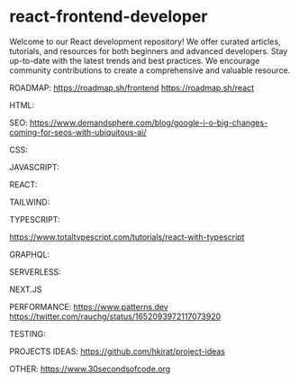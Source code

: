 # react-frontend-developer
Welcome to our React development repository! We offer curated articles, tutorials, and resources for both beginners and advanced developers. Stay up-to-date with the latest trends and best practices. We encourage community contributions to create a comprehensive and valuable resource.


ROADMAP:
https://roadmap.sh/frontend
https://roadmap.sh/react

HTML:

SEO:
https://www.demandsphere.com/blog/google-i-o-big-changes-coming-for-seos-with-ubiquitous-ai/

CSS:

JAVASCRIPT:

REACT:

TAILWIND:

TYPESCRIPT:

https://www.totaltypescript.com/tutorials/react-with-typescript

GRAPHQL:

SERVERLESS:

NEXT.JS

PERFORMANCE:
https://www.patterns.dev
https://twitter.com/rauchg/status/1652093972117073920

TESTING:



PROJECTS IDEAS:
https://github.com/hkirat/project-ideas

OTHER:
https://www.30secondsofcode.org
